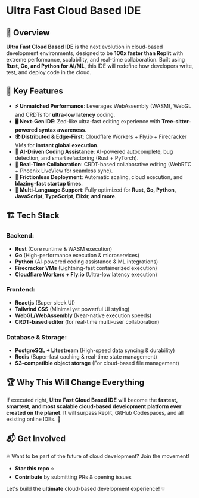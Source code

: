 # Ultra Fast Cloud Based IDE

## 🚀 Overview
**Ultra Fast Cloud Based IDE** is the next evolution in cloud-based development environments, designed to be **100x faster than Replit** with extreme performance, scalability, and real-time collaboration. Built using **Rust, Go, and Python for AI/ML**, this IDE will redefine how developers write, test, and deploy code in the cloud.

## 🌟 Key Features
- **⚡ Unmatched Performance**: Leverages WebAssembly (WASM), WebGL and CRDTs for **ultra-low latency** coding.
- **🖥️ Next-Gen IDE**: Zed-like ultra-fast editing experience with **Tree-sitter-powered syntax awareness**.
- **🌍 Distributed & Edge-First**: Cloudflare Workers + Fly.io + Firecracker VMs for **instant global execution**.
- **🧠 AI-Driven Coding Assistance**: AI-powered autocomplete, bug detection, and smart refactoring (Rust + PyTorch).
- **📡 Real-Time Collaboration**: CRDT-based collaborative editing (WebRTC + Phoenix LiveView for seamless sync).
- **🚀 Frictionless Deployment**: Automatic scaling, cloud execution, and **blazing-fast startup times**.
- **💾 Multi-Language Support**: Fully optimized for **Rust, Go, Python, JavaScript, TypeScript, Elixir, and more**.

## 🏗️ Tech Stack
### **Backend:**
- **Rust** (Core runtime & WASM execution)
- **Go** (High-performance execution & microservices)
- **Python** (AI-powered coding assistance & ML integrations)
- **Firecracker VMs** (Lightning-fast containerized execution)
- **Cloudflare Workers + Fly.io** (Ultra-low latency execution)

### **Frontend:**
- **Reactjs** (Super sleek UI) 
- **Tailwind CSS** (Minimal yet powerful UI styling)
- **WebGL/WebAssembly** (Near-native execution speeds)
- **CRDT-based editor** (for real-time multi-user collaboration)

### **Database & Storage:**
- **PostgreSQL + Litestream** (High-speed data syncing & durability)
- **Redis** (Super-fast caching & real-time state management)
- **S3-compatible object storage** (For cloud-based file management)


## 🏆 Why This Will Change Everything
If executed right, **Ultra Fast Cloud Based IDE** will become the **fastest, smartest, and most scalable cloud-based development platform ever created on the planet**. It will surpass Replit, GitHub Codespaces, and all existing online IDEs. 🚀

## 📬 Get Involved
🔥 Want to be part of the future of cloud development? Join the movement!
- **Star this repo** ⭐
- **Contribute** by submitting PRs & opening issues

Let's build the **ultimate** cloud-based development experience! 💡


